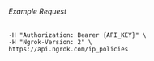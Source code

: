 
###### Example Request
```curl \
-H "Authorization: Bearer {API_KEY}" \
-H "Ngrok-Version: 2" \
https://api.ngrok.com/ip_policies
